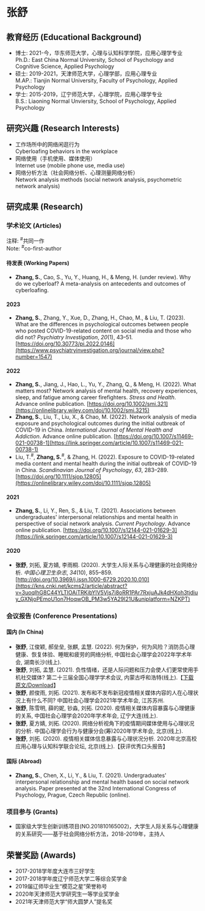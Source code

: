 # 张舒

## 教育经历 (Educational Background)
- 博士: 2021-今，华东师范大学，心理与认知科学学院，应用心理学专业<br>
Ph.D.: East China Normal University, School of Psychology and Cognitive Science, Applied Psychology
- 硕士: 2019-2021，天津师范大学，心理学部，应用心理专业<br>
M.AP.: Tianjin Normal University, Faculty of Psychology, Applied Psychology
- 学士: 2015-2019，辽宁师范大学，心理学院，应用心理学专业<br>
B.S.: Liaoning Normal Unviersity, School of Psychology, Applied Psychology

## 研究兴趣 (Research Interests)
- 工作场所中的网络闲逛行为<br>
Cyberloafing behaviors in the workplace
- 网络使用（手机使用、媒体使用）<br>
Internet use (mobile phone use, media use)
- 网络分析方法（社会网络分析、心理测量网络分析）<br>
Network analysis methods (social network analysis, psychometric network analysis)

## 研究成果 (Research)
### 学术论文 (Articles)<br>
注释: <sup>#</sup>共同一作<br>
Note: <sup>#</sup>co-first-author
#### 待发表 (Working Papers)
- **Zhang, S.**, Cao, S., Yu, Y., Huang, H., & Meng, H. (under review). Why do we cyberloaf? A meta-analysis on antecedents and outcomes of cyberloafing.

#### 2023
- **Zhang, S.**, Zhang, Y., Xue, D., Zhang, H., Chao, M., & Liu, T. (2023). What are the differences in psychological outcomes between people who posted COVID-19-related content on social media and those who did not? *Psychiatry Investigation*, *20*(1), 43–51. [https://doi.org/10.30773/pi.2022.0146](https://www.psychiatryinvestigation.org/journal/view.php?number=1547)

#### 2022
- **Zhang, S.**, Jiang, J., Hao, L., Yu, Y., Zhang, Q., & Meng, H. (2022). What matters most? Network analysis of mental health, recovery experiences, sleep, and fatigue among career firefighters. *Stress and Health*. Advance online publication. [https://doi.org/10.1002/smi.321](https://onlinelibrary.wiley.com/doi/10.1002/smi.3215)
- **Zhang, S.**, Liu, T., Liu, X., & Chao, M. (2022). Network analysis of media exposure and psychological outcomes during the initial outbreak of COVID-19 in China. *International Journal of Mental Health and Addiction*. Advance online publication. [https://doi.org/10.1007/s11469-021-00738-1](https://link.springer.com/article/10.1007/s11469-021-00738-1)
- Liu, T.<sup>#</sup>, **Zhang, S.**<sup>#</sup>, & Zhang, H. (2022). Exposure to COVID-19-related media content and mental health during the initial outbreak of COVID-19 in China. *Scandinavian Journal of Psychology*, *63*, 283–289. [https://doi.org/10.1111/sjop.12805](https://onlinelibrary.wiley.com/doi/10.1111/sjop.12805)

#### 2021
- **Zhang, S.**, Li, Y., Ren, S., & Liu, T. (2021). Associations between undergraduates' interpersonal relationships and mental health in perspective of social network analysis. *Current Psychology*. Advance online publication. [https://doi.org/10.1007/s12144-021-01629-3](https://link.springer.com/article/10.1007/s12144-021-01629-3)

#### 2020
- **张舒**, 刘拓, 夏方婧, 李雨桐. (2020). 大学生人际关系与心理健康的社会网络分析. *中国心理卫生杂志*, *34*(10), 855–859. [http://doi.org/10.3969/j.issn.1000-6729.2020.10.010](https://kns.cnki.net/kcms2/article/abstract?v=3uoqIhG8C44YLTlOAiTRKibYlV5Vjs7i8oRR1PAr7RxjuAJk4dHXoh3tjdiuy_GXNjoPEmoU1on7HoqwOB_PM3w5YA29I21U&uniplatform=NZKPT)

### 会议报告 (Conference Presentations)
#### 国内 (In China)
- **张舒**, 江俊颖, 郝垒垒, 张麒, 孟慧. (2022). 何为保护，何为风险？消防员心理健康、恢复体验、睡眠和疲劳的网络分析, 中国社会心理学会2022年学术年会, 湖南长沙(线上).
- **张舒**, 刘拓, 孟慧. (2021). 负性情绪，还是人际问题和压力会使人们更常使用手机社交媒体? 第二十三届全国心理学学术会议, 内蒙古呼和浩特(线上).【[下载原文/Download](https://kns.cnki.net/kcms2/article/abstract?v=3uoqIhG8C467SBiOvrai6TdxYiSzCnOET0Xr_I8pgMuCFSD7JyYj-iU-nwOTXOu7CSfEbkZAWdtEbZKcp9VcdAchQCI_vr9CRnpjfsPZWGM%3d&uniplatform=NZKPT)】
- **张舒**, 颜俊雨, 刘拓. (2021). 发布和不发布新冠疫情相关媒体内容的人在心理状况上有什么不同? 中国社会心理学会2021年学术年会, 江苏苏州.
- **张舒**, 陈雪明, 薛的妮, 钞淼,  刘拓. (2020). 疫情相关媒体内容暴露与心理健康的关系, 中国社会心理学会2020年学术年会, 辽宁大连(线上).
- **张舒**, 夏方婧, 刘拓. (2020). 网络分析视角下的疫情期间媒体使用与心理状况的分析. 中国心理学会行为与健康分会(筹)2020年学术年会, 北京(线上).
- **张舒**, 刘拓. (2020). 疫情相关媒体信息暴露与心理状况分析. 2020年北京高校应用心理与认知科学联合论坛, 北京(线上).【获评优秀口头报告】

#### 国际 (Abroad)
- **Zhang, S.**, Chen, X., Li, Y., & Liu, T. (2021). Undergraduates' interpersonal relationship and mental health based on social network analysis. Paper presented at the 32nd International Congress of Psychology, Prague, Czech Republic (online).

### 项目参与 (Grants)
- 国家级大学生创新训练项目(NO.201810165002)，大学生人际关系与心理健康的关系研究——基于社会网络分析方法，2018-2019年，主持人

## 荣誉奖励 (Awards)
- 2017-2018学年度大连市三好学生
- 2017-2018学年度辽宁师范大学二等综合奖学金
- 2019届辽师毕业生“模范之星”荣誉称号
- 2020年天津师范大学研究生一等学业奖学金
- 2021年天津师范大学“师大圆梦人”提名奖

